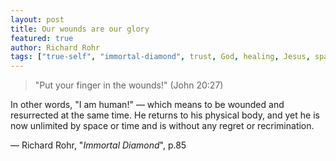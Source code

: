 ```yaml
---
layout: post
title: Our wounds are our glory
featured: true
author: Richard Rohr
tags: ["true-self", "immortal-diamond", trust, God, healing, Jesus, space, time, life, wounds, pain, spirituality]
---
```


>"Put your finger in the wounds!"
(John 20:27)

In other words, "I am human!" ― which means to be wounded and resurrected at the same time. He returns to his physical body, and yet he is now unlimited by space or time and is without any regret or recrimination.

― Richard Rohr, "_Immortal Diamond_", p.85